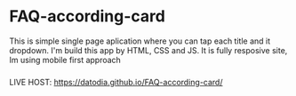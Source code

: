 ﻿# FAQ-according-card

This is simple single page aplication where you can tap each title and it dropdown. I'm build this app by HTML, CSS and JS. 
It is fully resposive site, Im using mobile first approach

###

LIVE HOST: https://datodia.github.io/FAQ-according-card/
